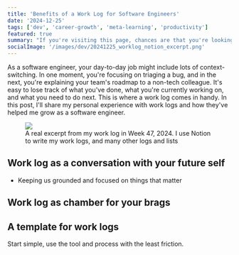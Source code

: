 ```yaml
---
title: 'Benefits of a Work Log for Software Engineers'
date: '2024-12-25'
tags: ['dev', 'career-growth', 'meta-learning', 'productivity']
featured: true
summary: "If you're visiting this page, chances are that you're looking to make your iTerm2 even better, more beautiful and fun to work with. Let's dive in!"
socialImage: '/images/dev/20241225_worklog_notion_excerpt.png'
---
```

As a software engineer, your day-to-day job might include lots of context-switching. In one moment, you're focusing on triaging a bug, and in the next, you're explaining your team's roadmap to a non-tech colleague. It's easy to lose track of what you've done, what you're currently working on, and what you need to do next. This is where a work log comes in handy. In this post, I'll share my personal experience with work logs and how they've helped me grow as a software engineer.

<figure class="figure mx-auto w-full md:w-3/4 p-2 flex flex-col items-center">
  <img src="/images/dev/20241225_worklog_notion_excerpt.png">
  <figcaption class="text-sm font-sans text-gray-600 mt-4">A real excerpt from my work log in Week 47, 2024. I use Notion to write my work logs, and many other logs and lists</figcaption>
</figure>

## Work log as a conversation with your future self
* Keeping us grounded and focused on things that matter


## Work log as chamber for your brags

## A template for work logs
Start simple, use the tool and process with the least friction.
